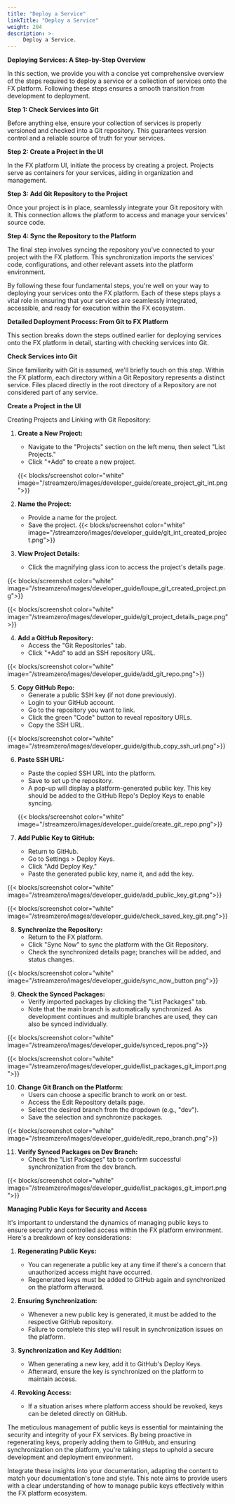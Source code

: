 ```yaml
---
title: "Deploy a Service"
linkTitle: "Deploy a Service"
weight: 204
description: >-
     Deploy a Service.
---
```


**Deploying Services: A Step-by-Step Overview**

In this section, we provide you with a concise yet comprehensive overview of the steps required to deploy a service or a collection of services onto the FX platform. Following these steps ensures a smooth transition from development to deployment.

**Step 1: Check Services into Git**

Before anything else, ensure your collection of services is properly versioned and checked into a Git repository. This guarantees version control and a reliable source of truth for your services.

**Step 2: Create a Project in the UI**

In the FX platform UI, initiate the process by creating a project. Projects serve as containers for your services, aiding in organization and management.

**Step 3: Add Git Repository to the Project**

Once your project is in place, seamlessly integrate your Git repository with it. This connection allows the platform to access and manage your services' source code.

**Step 4: Sync the Repository to the Platform**

The final step involves syncing the repository you've connected to your project with the FX platform. This synchronization imports the services' code, configurations, and other relevant assets into the platform environment.

By following these four fundamental steps, you're well on your way to deploying your services onto the FX platform. Each of these steps plays a vital role in ensuring that your services are seamlessly integrated, accessible, and ready for execution within the FX ecosystem.

**Detailed Deployment Process: From Git to FX Platform**

This section breaks down the steps outlined earlier for deploying services onto the FX platform in detail, starting with checking services into Git.

**Check Services into Git**

Since familiarity with Git is assumed, we'll briefly touch on this step. Within the FX platform, each directory within a Git Repository represents a distinct service. Files placed directly in the root directory of a Repository are not considered part of any service.

**Create a Project in the UI**

Creating Projects and Linking with Git Repository:

1. **Create a New Project:**
   - Navigate to the "Projects" section on the left menu, then select "List Projects."
   - Click "+Add" to create a new project.

   {{< blocks/screenshot color="white" image="/streamzero/images/developer_guide/create_project_git_int.png">}}

2. **Name the Project:**
   - Provide a name for the project.
   - Save the project.
{{< blocks/screenshot color="white" image="/streamzero/images/developer_guide/git_int_created_project.png">}}

3. **View Project Details:**
   - Click the magnifying glass icon to access the project's details page.

{{< blocks/screenshot color="white" image="/streamzero/images/developer_guide/loupe_git_created_project.png">}}

{{< blocks/screenshot color="white" image="/streamzero/images/developer_guide/git_project_details_page.png">}}

4. **Add a GitHub Repository:**
   - Access the "Git Repositories" tab.
   - Click "+Add" to add an SSH repository URL.

{{< blocks/screenshot color="white" image="/streamzero/images/developer_guide/add_git_repo.png">}}

5. **Copy GitHub Repo:**
   - Generate a public SSH key (if not done previously).
   - Login to your GitHub account.
   - Go to the repository you want to link.
   - Click the green "Code" button to reveal repository URLs.
   - Copy the SSH URL.

  {{< blocks/screenshot color="white" image="/streamzero/images/developer_guide/github_copy_ssh_url.png">}}

6. **Paste SSH URL:**
   - Paste the copied SSH URL into the platform.
   - Save to set up the repository.
   - A pop-up will display a platform-generated public key. This key should be added to the GitHub Repo's Deploy Keys to enable syncing.

   {{< blocks/screenshot color="white" image="/streamzero/images/developer_guide/create_git_repo.png">}}

7. **Add Public Key to GitHub:**
   - Return to GitHub.
   - Go to Settings > Deploy Keys.
   - Click "Add Deploy Key."
   - Paste the generated public key, name it, and add the key.

{{< blocks/screenshot color="white" image="/streamzero/images/developer_guide/add_public_key_git.png">}}

{{< blocks/screenshot color="white" image="/streamzero/images/developer_guide/check_saved_key_git.png">}}

8. **Synchronize the Repository:**
   - Return to the FX platform.
   - Click "Sync Now" to sync the platform with the Git Repository.
   - Check the synchronized details page; branches will be added, and status changes.

{{< blocks/screenshot color="white" image="/streamzero/images/developer_guide/sync_now_button.png">}}

9. **Check the Synced Packages:**
   - Verify imported packages by clicking the "List Packages" tab.
   - Note that the main branch is automatically synchronized. As development continues and multiple branches are used, they can also be synced individually.

{{< blocks/screenshot color="white" image="/streamzero/images/developer_guide/synced_repos.png">}}

{{< blocks/screenshot color="white" image="/streamzero/images/developer_guide/list_packages_git_import.png">}}

10. **Change Git Branch on the Platform:**
    - Users can choose a specific branch to work on or test.
    - Access the Edit Repository details page.
    - Select the desired branch from the dropdown (e.g., "dev").
    - Save the selection and synchronize packages.

  {{< blocks/screenshot color="white" image="/streamzero/images/developer_guide/edit_repo_branch.png">}}

11. **Verify Synced Packages on Dev Branch:**
    - Check the "List Packages" tab to confirm successful synchronization from the dev branch.

{{< blocks/screenshot color="white" image="/streamzero/images/developer_guide/list_packages_git_import.png">}}

**Managing Public Keys for Security and Access**

It's important to understand the dynamics of managing public keys to ensure security and controlled access within the FX platform environment. Here's a breakdown of key considerations:

1. **Regenerating Public Keys:**
   - You can regenerate a public key at any time if there's a concern that unauthorized access might have occurred.
   - Regenerated keys must be added to GitHub again and synchronized on the platform afterward.

2. **Ensuring Synchronization:**
   - Whenever a new public key is generated, it must be added to the respective GitHub repository.
   - Failure to complete this step will result in synchronization issues on the platform.

3. **Synchronization and Key Addition:**
   - When generating a new key, add it to GitHub's Deploy Keys.
   - Afterward, ensure the key is synchronized on the platform to maintain access.

4. **Revoking Access:**
   - If a situation arises where platform access should be revoked, keys can be deleted directly on GitHub.

The meticulous management of public keys is essential for maintaining the security and integrity of your FX services. By being proactive in regenerating keys, properly adding them to GitHub, and ensuring synchronization on the platform, you're taking steps to uphold a secure development and deployment environment.

Integrate these insights into your documentation, adapting the content to match your documentation's tone and style. This note aims to provide users with a clear understanding of how to manage public keys effectively within the FX platform ecosystem.

